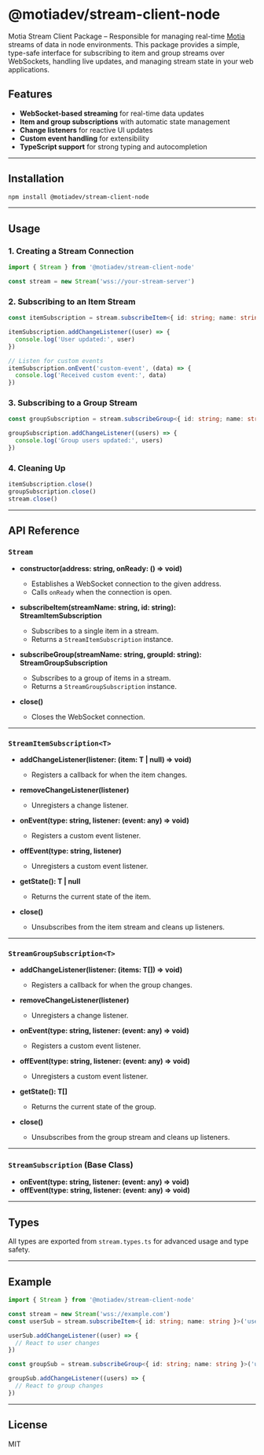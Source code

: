 # @motiadev/stream-client-node

Motia Stream Client Package – Responsible for managing real-time [Motia](https://motia.dev) streams of data in node environments. This package provides a simple, type-safe interface for subscribing to item and group streams over WebSockets, handling live updates, and managing stream state in your web applications.

## Features

- **WebSocket-based streaming** for real-time data updates
- **Item and group subscriptions** with automatic state management
- **Change listeners** for reactive UI updates
- **Custom event handling** for extensibility
- **TypeScript support** for strong typing and autocompletion

---

## Installation

```bash
npm install @motiadev/stream-client-node
```

---

## Usage

### 1. Creating a Stream Connection

```typescript
import { Stream } from '@motiadev/stream-client-node'

const stream = new Stream('wss://your-stream-server')
```

### 2. Subscribing to an Item Stream

```typescript
const itemSubscription = stream.subscribeItem<{ id: string; name: string }>('users', 'user-123')

itemSubscription.addChangeListener((user) => {
  console.log('User updated:', user)
})

// Listen for custom events
itemSubscription.onEvent('custom-event', (data) => {
  console.log('Received custom event:', data)
})
```

### 3. Subscribing to a Group Stream

```typescript
const groupSubscription = stream.subscribeGroup<{ id: string; name: string }>('users', 'group-abc')

groupSubscription.addChangeListener((users) => {
  console.log('Group users updated:', users)
})
```

### 4. Cleaning Up

```typescript
itemSubscription.close()
groupSubscription.close()
stream.close()
```

---

## API Reference

### `Stream`

- **constructor(address: string, onReady: () => void)**

  - Establishes a WebSocket connection to the given address.
  - Calls `onReady` when the connection is open.

- **subscribeItem<T>(streamName: string, id: string): StreamItemSubscription<T>**

  - Subscribes to a single item in a stream.
  - Returns a `StreamItemSubscription` instance.

- **subscribeGroup<T>(streamName: string, groupId: string): StreamGroupSubscription<T>**

  - Subscribes to a group of items in a stream.
  - Returns a `StreamGroupSubscription` instance.

- **close()**
  - Closes the WebSocket connection.

---

### `StreamItemSubscription<T>`

- **addChangeListener(listener: (item: T | null) => void)**

  - Registers a callback for when the item changes.

- **removeChangeListener(listener)**

  - Unregisters a change listener.

- **onEvent(type: string, listener: (event: any) => void)**

  - Registers a custom event listener.

- **offEvent(type: string, listener)**

  - Unregisters a custom event listener.

- **getState(): T | null**

  - Returns the current state of the item.

- **close()**
  - Unsubscribes from the item stream and cleans up listeners.

---

### `StreamGroupSubscription<T>`

- **addChangeListener(listener: (items: T[]) => void)**

  - Registers a callback for when the group changes.

- **removeChangeListener(listener)**

  - Unregisters a change listener.

- **onEvent(type: string, listener: (event: any) => void)**

  - Registers a custom event listener.

- **offEvent(type: string, listener: (event: any) => void)**

  - Unregisters a custom event listener.

- **getState(): T[]**

  - Returns the current state of the group.

- **close()**
  - Unsubscribes from the group stream and cleans up listeners.

---

### `StreamSubscription` (Base Class)

- **onEvent(type: string, listener: (event: any) => void)**
- **offEvent(type: string, listener: (event: any) => void)**

---

## Types

All types are exported from `stream.types.ts` for advanced usage and type safety.

---

## Example

```typescript
import { Stream } from '@motiadev/stream-client-node'

const stream = new Stream('wss://example.com')
const userSub = stream.subscribeItem<{ id: string; name: string }>('users', 'user-1')

userSub.addChangeListener((user) => {
  // React to user changes
})

const groupSub = stream.subscribeGroup<{ id: string; name: string }>('users', 'group-1')

groupSub.addChangeListener((users) => {
  // React to group changes
})
```

---

## License

MIT
